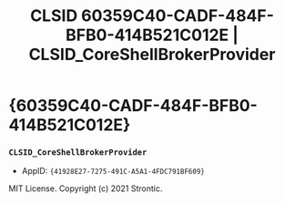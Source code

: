 ﻿---
title: "CLSID 60359C40-CADF-484F-BFB0-414B521C012E | CLSID_CoreShellBrokerProvider"
excerpt: What is COM-Object CLSID 60359C40-CADF-484F-BFB0-414B521C012E?
---

# {60359C40-CADF-484F-BFB0-414B521C012E}

### `CLSID_CoreShellBrokerProvider`
* AppID: `{41928E27-7275-491C-A5A1-4FDC791BF609}`

MIT License. Copyright (c) 2021 Strontic.


